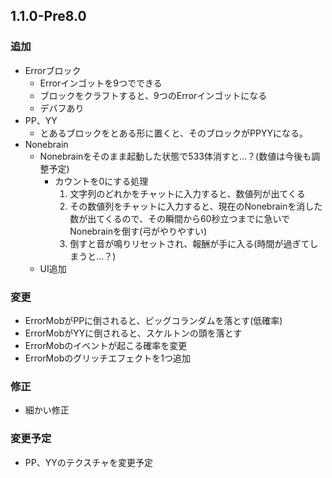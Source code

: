 ## 1.1.0-Pre8.0
### 追加
- Errorブロック
  - Errorインゴットを9つでできる
  - ブロックをクラフトすると、9つのErrorインゴットになる
  - デバフあり
- PP、YY
  - とあるブロックをとある形に置くと、そのブロックがPPYYになる。
- Nonebrain
  - Nonebrainをそのまま起動した状態で533体消すと...？(数値は今後も調整予定)
    - カウントを0にする処理
      1. 文字列のどれかをチャットに入力すると、数値列が出てくる
      2. その数値列をチャットに入力すると、現在のNonebrainを消した数が出てくるので、その瞬間から60秒立つまでに急いでNonebrainを倒す(弓がやりやすい)
      3. 倒すと音が鳴りリセットされ、報酬が手に入る(時間が過ぎてしまうと...？)
  - UI追加
### 変更
- ErrorMobがPPに倒されると、ピッグコランダムを落とす(低確率)
- ErrorMobがYYに倒されると、スケルトンの頭を落とす
- ErrorMobのイベントが起こる確率を変更
- ErrorMobのグリッチエフェクトを1つ追加
### 修正
- 細かい修正
### 変更予定
- PP、YYのテクスチャを変更予定
